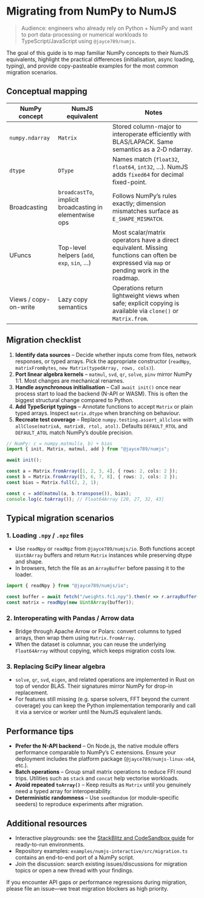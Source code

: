 # Migrating from NumPy to NumJS

> Audience: engineers who already rely on Python + NumPy and want to port data-processing or numerical workloads to TypeScript/JavaScript using `@jayce789/numjs`.

The goal of this guide is to map familiar NumPy concepts to their NumJS equivalents, highlight the practical differences (initialisation, async loading, typing), and provide copy-pasteable examples for the most common migration scenarios.

## Conceptual mapping

| NumPy concept | NumJS equivalent | Notes |
| --- | --- | --- |
| `numpy.ndarray` | `Matrix` | Stored column-major to interoperate efficiently with BLAS/LAPACK. Same semantics as a 2‑D ndarray. |
| `dtype` | `DType` | Names match (`float32`, `float64`, `int32`, …). NumJS adds `fixed64` for decimal fixed-point. |
| Broadcasting | `broadcastTo`, implicit broadcasting in elementwise ops | Follows NumPy’s rules exactly; dimension mismatches surface as `E_SHAPE_MISMATCH`. |
| UFuncs | Top-level helpers (`add`, `exp`, `sin`, …) | Most scalar/matrix operators have a direct equivalent. Missing functions can often be expressed via `map` or pending work in the roadmap. |
| Views / copy-on-write | Lazy copy semantics | Operations return lightweight views when safe; explicit copying is available via `clone()` or `Matrix.from`. |

## Migration checklist

1. **Identify data sources** – Decide whether inputs come from files, network responses, or typed arrays. Pick the appropriate constructor (`readNpy`, `matrixFromBytes`, `new Matrix(typedArray, rows, cols)`).
2. **Port linear algebra kernels** – `matmul`, `svd`, `qr`, `solve`, `pinv` mirror NumPy 1:1. Most changes are mechanical renames.
3. **Handle asynchronous initialisation** – Call `await init()` once near process start to load the backend (N-API or WASM). This is often the biggest structural change compared to Python.
4. **Add TypeScript typings** – Annotate functions to accept `Matrix` or plain typed arrays. Inspect `matrix.dtype` when branching on behaviour.
5. **Recreate test coverage** – Replace `numpy.testing.assert_allclose` with `allClose(matrixA, matrixB, rtol, atol)`. Defaults `DEFAULT_RTOL` and `DEFAULT_ATOL` match NumPy’s double precision.

```ts
// NumPy: c = numpy.matmul(a, b) + bias
import { init, Matrix, matmul, add } from "@jayce789/numjs";

await init();

const a = Matrix.fromArray([1, 2, 3, 4], { rows: 2, cols: 2 });
const b = Matrix.fromArray([5, 6, 7, 8], { rows: 2, cols: 2 });
const bias = Matrix.full(2, 2, 1);

const c = add(matmul(a, b.transpose()), bias);
console.log(c.toArray()); // Float64Array [20, 27, 32, 43]
```

## Typical migration scenarios

### 1. Loading `.npy` / `.npz` files

- Use `readNpy` or `readNpz` from `@jayce789/numjs/io`. Both functions accept `Uint8Array` buffers and return `Matrix` instances while preserving dtype and shape.
- In browsers, fetch the file as an `ArrayBuffer` before passing it to the loader.

```ts
import { readNpy } from "@jayce789/numjs/io";

const buffer = await fetch("/weights.fc1.npy").then(r => r.arrayBuffer());
const matrix = readNpy(new Uint8Array(buffer));
```

### 2. Interoperating with Pandas / Arrow data

- Bridge through Apache Arrow or Polars: convert columns to typed arrays, then wrap them using `Matrix.fromArray`.
- When the dataset is columnar, you can reuse the underlying `Float64Array` without copying, which keeps migration costs low.

### 3. Replacing SciPy linear algebra

- `solve`, `qr`, `svd`, `eigen`, and related operations are implemented in Rust on top of vendor BLAS. Their signatures mirror NumPy for drop-in replacement.
- For features still missing (e.g. sparse solvers, FFT beyond the current coverage) you can keep the Python implementation temporarily and call it via a service or worker until the NumJS equivalent lands.

## Performance tips

- **Prefer the N-API backend** – On Node.js, the native module offers performance comparable to NumPy’s C extensions. Ensure your deployment includes the platform package (`@jayce789/numjs-linux-x64`, etc.).
- **Batch operations** – Group small matrix operations to reduce FFI round trips. Utilities such as `stack` and `concat` help vectorise workloads.
- **Avoid repeated `toArray()`** – Keep results as `Matrix` until you genuinely need a typed array for interoperability.
- **Deterministic randomness** – Use `seedRandom` (or module-specific seeders) to reproduce experiments after migration.

## Additional resources

- Interactive playgrounds: see the [StackBlitz and CodeSandbox guide](../interactive/README.md) for ready-to-run environments.
- Repository examples: `examples/numjs-interactive/src/migration.ts` contains an end-to-end port of a NumPy script.
- Join the discussion: search existing issues/discussions for migration topics or open a new thread with your findings.

If you encounter API gaps or performance regressions during migration, please file an issue—we treat migration blockers as high priority.
